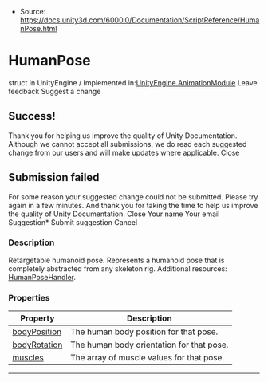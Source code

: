 * Source: https://docs.unity3d.com/6000.0/Documentation/ScriptReference/HumanPose.html

# HumanPose
struct in UnityEngine
/
Implemented in:[UnityEngine.AnimationModule](https://docs.unity3d.com/6000.0/Documentation/ScriptReference/UnityEngine.AnimationModule.html)
Leave feedback
Suggest a change
## Success!
Thank you for helping us improve the quality of Unity Documentation. Although we cannot accept all submissions, we do read each suggested change from our users and will make updates where applicable.
Close
## Submission failed
For some reason your suggested change could not be submitted. Please <a>try again</a> in a few minutes. And thank you for taking the time to help us improve the quality of Unity Documentation.
Close
Your name Your email Suggestion* Submit suggestion
Cancel
### Description
Retargetable humanoid pose.
Represents a humanoid pose that is completely abstracted from any skeleton rig. Additional resources: [HumanPoseHandler](https://docs.unity3d.com/6000.0/Documentation/ScriptReference/HumanPoseHandler.html).
### Properties
Property | Description  
---|---  
[bodyPosition](https://docs.unity3d.com/6000.0/Documentation/ScriptReference/HumanPose-bodyPosition.html) | The human body position for that pose.  
[bodyRotation](https://docs.unity3d.com/6000.0/Documentation/ScriptReference/HumanPose-bodyRotation.html) | The human body orientation for that pose.  
[muscles](https://docs.unity3d.com/6000.0/Documentation/ScriptReference/HumanPose-muscles.html) | The array of muscle values for that pose.  
* * *
